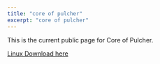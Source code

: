 ```yaml
---
title: "core of pulcher"
excerpt: "core of pulcher"
---
```


This is the current public page for Core of Pulcher.

<a href=https://aodq.net/files/pulcher.tar.gz>Linux Download here</a>
